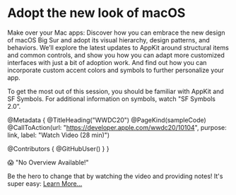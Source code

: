 # Adopt the new look of macOS

Make over your Mac apps: Discover how you can embrace the new design of macOS Big Sur and adopt its visual hierarchy, design patterns, and behaviors. We’ll explore the latest updates to AppKit around structural items and common controls, and show you how you can adapt more customized interfaces with just a bit of adoption work. And find out how you can incorporate custom accent colors and symbols to further personalize your app.

To get the most out of this session, you should be familiar with AppKit and SF Symbols. For additional information on symbols, watch "SF Symbols 2.0”.

@Metadata {
   @TitleHeading("WWDC20")
   @PageKind(sampleCode)
   @CallToAction(url: "https://developer.apple.com/wwdc20/10104", purpose: link, label: "Watch Video (28 min)")

   @Contributors {
      @GitHubUser(<replace this with your GitHub handle>)
   }
}

😱 "No Overview Available!"

Be the hero to change that by watching the video and providing notes! It's super easy:
 [Learn More…](https://wwdcnotes.github.io/WWDCNotes/documentation/wwdcnotes/contributing)
